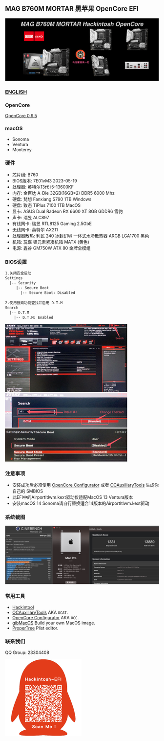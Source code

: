 ## MAG B760M MORTAR 黑苹果 OpenCore EFI

![image](Screenshot/Motherbord.png)

### [ENGLISH](https://github.com/hackintosh-club/MAG-B760M-MORTAR-OpenCore)


### OpenCore

[OpenCore 0.9.5](https://github.com/acidanthera/OpenCorePkg)


### macOS

- Sonoma
- Ventura
- Monterey


### 硬件

- 芯片组: B760
- BIOS版本: 7E01vM3 2023-05-19
- 处理器: 英特尔13代 i5-13600KF
- 内存: 金百达 A-Die 32GB(16GB*2) DDR5 6000 Mhz
- 硬盘: 梵想  Fanxiang S790 1TB Windows
- 硬盘: 致态 TiPlus 7100 1TB MacOS
- 显卡: ASUS Dual Radeon RX 6600 XT 8GB GDDR6 雪豹
- 声卡: 瑞昱 ALC897
- 有线网卡: 瑞昱 RTL8125 Gaming 2.5GbE
- 无线网卡: 英特尔 AX211
- 处理器散热: 利民 240 冰封幻境 一体式水冷散热器 ARGB LGA1700 黑色
- 机箱:  玩嘉 铝元素紧凑机箱 MATX (黄色)
- 电源:  鑫谷 GM750W ATX 80 金牌全模组


### BIOS设置

```
1.关闭安全启动
Settings
  |-- Security
     |-- Secure Boot
       |-- Secure Boot: Disabled

2.使用搜索功能查找并启用 D.T.M 
Search
  |-- D.T.M
    |-- D.T.M: Enabled

```

<img src="Screenshot/Search.png" alt="image" style="zoom:50%;" />

<img src="Screenshot/D.T.M.png" alt="image" style="zoom:50%;" />

<img src="Screenshot/SecureBoot.png" alt="image" style="zoom:50%;" />



### 注意事项

 - 安装成功后必须使用 [OpenCore Configurator](https://mackie100projects.altervista.org/opencore-configurator/) 或者 [OCAuxiliaryTools](https://github.com/ic005k/OCAuxiliaryTools) 生成你自己的 SMBIOS
 - 此EFI中的AirportItlwm.kext驱动仅适配MacOS 13 Ventura版本
 - 安装macOS 14 Sonoma请自行替换适合14版本的AirportItlwm.kext驱动


### 系统截图

![macOS Ventura Cinebench R20 & Geekbench 5](Screenshot/about.png)


### 常用工具

- [Hackintool](https://github.com/headkaze/Hackintool) 
- [OCAuxiliaryTools](https://github.com/ic005k/OCAuxiliaryTools) AKA `OCAT`.
- [OpenCore Configurator](https://mackie100projects.altervista.org/opencore-configurator/) AKA `OCC`.
- [gibMacOS](https://github.com/corpnewt/gibMacOS) Build your own MacOS image.
- [ProperTree](https://github.com/corpnewt/ProperTree) Plist editor.


### 联系我们

QQ Group: 23304408

![image](Screenshot/QRCode.png)
